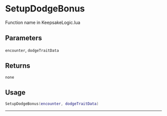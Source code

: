 # SetupDodgeBonus
Function name in KeepsakeLogic.lua
## Parameters
`encounter`, `dodgeTraitData`
## Returns
`none`
## Usage
```lua
SetupDodgeBonus(encounter, dodgeTraitData)
```
---

